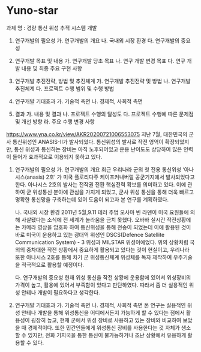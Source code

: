 # Yuno-star

과제 명 : 경량 통신 위성 추적 시스템 개발


1. 연구개발의 필요성
    가. 연구개발의 개요
    나. 국내외 시장 환경
    다. 연구개발의 중요성


2. 연구개발 목표 및 내용
    가. 연구개발 당초 목표
    나. 연구 개발 변경 목표
    다. 연구 개발 내용 및 최종 주요 구현 사항


3. 연구개발 추진전략, 방법 및 추진체계
    가. 연구개발 추진전략 및 방법
    나. 연구개발 추진체계
    다. 프로젝트 수행 범위 및 수행 방법

4. 연구개발 기대효과
    가. 기술적 측면
    나. 경제적, 사회적 측면

5. 결과
    가. 내용 및 결과
    나. 프로젝트 수행의 달성도
    다. 프로젝트 수행에 따른 문제점 및 개선 방향
    라. 주요 수행 변경 사항

 



https://www.yna.co.kr/view/AKR20200721006553075
	 지난 7월, 대한민국의 군사 통신위성인 ANASIS-II가 발사되었다. 통신위성의 발사로 작전 영역이 확장되었지만, 통신 위성과 통신하는 장비는 아직 노후되어있고 운용 난이도도 상당하여 많은 인력이 들어가 효과적으로 이용되지 못하고 있다.



1. 연구개발의 필요성
    가. 연구개발의 개요
최근 우리나라 군의 첫 전용 통신위성 ‘아나시스(anasis) 2호’ 가 미국 플로리다주 케이프커내버럴 공군기지에서 발사되었다고 한다. 아나시스 2호의 발사는 전작권 전환 핵심전력 확보를 의미하고 있다.
이에 관하여 군 위성통신 분야에 관심을 가지게 되었고, 군사 위성 통신을 통해 더욱 빠르고 명확한 통신망을 구축하는데 있어 도움이 되고자 본 연구를 계획하였다.

    나. 국내외 시장 환경
2011년 5월,9.11 테러 주범 오사마 빈 라덴이 미국 요원들에 의해 사살됐다는 소식에 전 세계가 놀라움을 금치 못했다. 오바바 실시간 작전상황에는 카메라 영상을 암호화 하여 통신위성을 통해 전송이 되었는데 이에 활용된 것이 바로 미국이 운용하고 있는 광대역 위성인 DSCS(Defence Satellite Communication System) - 3 위성과 MILSTAR 위성이에었다.
위의 상황처럼 국외의 중차대한 작전 상황에서 중요하게 활용되고 있다는 것이 현실이고,
우리나라 또한 아나시스 2호를 통해 차기 군 위성통신체계 위성체를 독자 제작하여 우주기술을 적극적으로 활용할 예정이다.

    다. 연구개발의 중요성
현재 위성 통신을 작전 상황에 운용함에 있어서 위성장비의 가격이 높고, 활용에 있어서 부족함이 있다고 판단하였다. 따라서 좀 더 실용적인 위성 안테나 개발이 필요하다고 생각한다.

4. 연구개발 기대효과
    가. 기술적 측면
    나. 경제적, 사회적 측면
본 연구는 실용적인 위성 안테나 개발을 통해 위성통신을 어디에서든지 가능하게 할 수 있다는 점에서 활용성이 굉장히 높고, 현재 군에서 위성 장비로 사용하고 있는 장비와 비교하여 보았을 때 경제적이다. 또한 민간인들에게 위성통신 장비를 사용한다는 것 자체가 생소할 수 있지만, 전화 기지국을 통한 통신이 불가능하거나 조난 상황에서 유용하게 활용할 수 있다.
